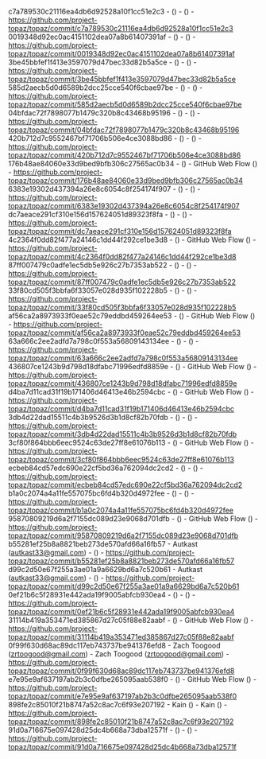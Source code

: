 c7a789530c21116ea4db6d92528a10f1cc51e2c3 -  () -  () - https://github.com/project-topaz/topaz/commit/c7a789530c21116ea4db6d92528a10f1cc51e2c3
0019348d92ec0ac4151102dea07a8b61407391af -  () -  () - https://github.com/project-topaz/topaz/commit/0019348d92ec0ac4151102dea07a8b61407391af
3be45bbfef1f413e3597079d47bec33d82b5a5ce -  () -  () - https://github.com/project-topaz/topaz/commit/3be45bbfef1f413e3597079d47bec33d82b5a5ce
585d2aecb5d0d6589b2dcc25cce540f6cbae97be -  () -  () - https://github.com/project-topaz/topaz/commit/585d2aecb5d0d6589b2dcc25cce540f6cbae97be
04bfdac72f7898077b1479c320b8c43468b95196 -  () -  () - https://github.com/project-topaz/topaz/commit/04bfdac72f7898077b1479c320b8c43468b95196
420b712d7c9552467bf71706b506e4ce3088bd86 -  () -  () - https://github.com/project-topaz/topaz/commit/420b712d7c9552467bf71706b506e4ce3088bd86
176b48ae84060e33d9bed9bfb306c27565ac0b34 -  () - GitHub Web Flow () - https://github.com/project-topaz/topaz/commit/176b48ae84060e33d9bed9bfb306c27565ac0b34
6383e19302d437394a26e8c6054c8f254174f907 -  () -  () - https://github.com/project-topaz/topaz/commit/6383e19302d437394a26e8c6054c8f254174f907
dc7aeace291cf310e156d157624051d89323f8fa -  () -  () - https://github.com/project-topaz/topaz/commit/dc7aeace291cf310e156d157624051d89323f8fa
4c2364f0dd82f477a24146c1dd44f292ce1be3d8 -  () - GitHub Web Flow () - https://github.com/project-topaz/topaz/commit/4c2364f0dd82f477a24146c1dd44f292ce1be3d8
87ff007479c0adfe1ec5db5e926c27b7353ab522 -  () -  () - https://github.com/project-topaz/topaz/commit/87ff007479c0adfe1ec5db5e926c27b7353ab522
33f80cd505f3bbfa6f33057e028d935f102228b5 -  () -  () - https://github.com/project-topaz/topaz/commit/33f80cd505f3bbfa6f33057e028d935f102228b5
af56ca2a8973933f0eae52c79eddbd459264ee53 -  () - GitHub Web Flow () - https://github.com/project-topaz/topaz/commit/af56ca2a8973933f0eae52c79eddbd459264ee53
63a666c2ee2adfd7a798c0f553a56809143134ee -  () -  () - https://github.com/project-topaz/topaz/commit/63a666c2ee2adfd7a798c0f553a56809143134ee
436807ce1243b9d798d18dfabc71996edfd8859e -  () - GitHub Web Flow () - https://github.com/project-topaz/topaz/commit/436807ce1243b9d798d18dfabc71996edfd8859e
d4ba7d11cad31f19b171406d46413e46b2594cbc -  () - GitHub Web Flow () - https://github.com/project-topaz/topaz/commit/d4ba7d11cad31f19b171406d46413e46b2594cbc
3db4d22dad15511c4b3b9526d3b1d8cf82b70fdb -  () -  () - https://github.com/project-topaz/topaz/commit/3db4d22dad15511c4b3b9526d3b1d8cf82b70fdb
3cf80f864bbb6eec9524c63de27ff8e61076b113 -  () - GitHub Web Flow () - https://github.com/project-topaz/topaz/commit/3cf80f864bbb6eec9524c63de27ff8e61076b113
ecbeb84cd57edc690e22cf5bd36a762094dc2cd2 -  () -  () - https://github.com/project-topaz/topaz/commit/ecbeb84cd57edc690e22cf5bd36a762094dc2cd2
b1a0c2074a4a11fe557075bc6fd4b320d4972fee -  () -  () - https://github.com/project-topaz/topaz/commit/b1a0c2074a4a11fe557075bc6fd4b320d4972fee
95870809219d6a2f7155dc089d23e9068d701dfb -  () - GitHub Web Flow () - https://github.com/project-topaz/topaz/commit/95870809219d6a2f7155dc089d23e9068d701dfb
b55281ef25b8a8821beb273de570afd66a16fb57 - Autkast (autkast33@gmail.com) -  () - https://github.com/project-topaz/topaz/commit/b55281ef25b8a8821beb273de570afd66a16fb57
d99c2d50e67f255a3ae01a9a6629bd6a7c520b61 - Autkast (autkast33@gmail.com) -  () - https://github.com/project-topaz/topaz/commit/d99c2d50e67f255a3ae01a9a6629bd6a7c520b61
0ef21b6c5f28931e442ada19f9005abfcb930ea4 -  () -  () - https://github.com/project-topaz/topaz/commit/0ef21b6c5f28931e442ada19f9005abfcb930ea4
31114b419a353471ed385867d27c05f88e82aabf -  () - GitHub Web Flow () - https://github.com/project-topaz/topaz/commit/31114b419a353471ed385867d27c05f88e82aabf
0f99f630d68ac89dc117eb743737be941376efd8 - Zach Toogood (zrtoogood@gmail.com) - Zach Toogood (zrtoogood@gmail.com) - https://github.com/project-topaz/topaz/commit/0f99f630d68ac89dc117eb743737be941376efd8
e7e95e9af637197ab2b3c0dfbe265095aab538f0 -  () - GitHub Web Flow () - https://github.com/project-topaz/topaz/commit/e7e95e9af637197ab2b3c0dfbe265095aab538f0
898fe2c85010f21b8747a52c8ac7c6f93e207192 - Kain () - Kain () - https://github.com/project-topaz/topaz/commit/898fe2c85010f21b8747a52c8ac7c6f93e207192
91d0a716675e097428d25dc4b668a73dba12571f -  () -  () - https://github.com/project-topaz/topaz/commit/91d0a716675e097428d25dc4b668a73dba12571f
